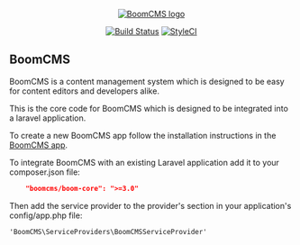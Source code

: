 <p align="center">
    <a href="http://www.boomcms.net" target="_blank">
        <img src="http://www.boomcms.net/img/logo.png" alt="BoomCMS logo">
    </a>
</p>

<p align="center">
    <a href="https://travis-ci.org/boomcms/boom-core"><img src="https://travis-ci.org/boomcms/boom-core.svg?branch=master" alt="Build Status"></a>
    <a href="https://styleci.io/repos/25917795"><img src="https://styleci.io/repos/25917795/shield" alt="StyleCI"></a>
</p>

## BoomCMS

BoomCMS is a content management system which is designed to be easy for content editors and developers alike.

This is the core code for BoomCMS which is designed to be integrated into a laravel application.

To create a new BoomCMS app follow the installation instructions in the [BoomCMS app](https://github.com/boomcms/boomcms).

To integrate BoomCMS with an existing Laravel application add it to your composer.json file:

```json
    "boomcms/boom-core": ">=3.0"
```

Then add the service provider to the provider's section in your application's config/app.php file:

```
'BoomCMS\ServiceProviders\BoomCMSServiceProvider'
```
